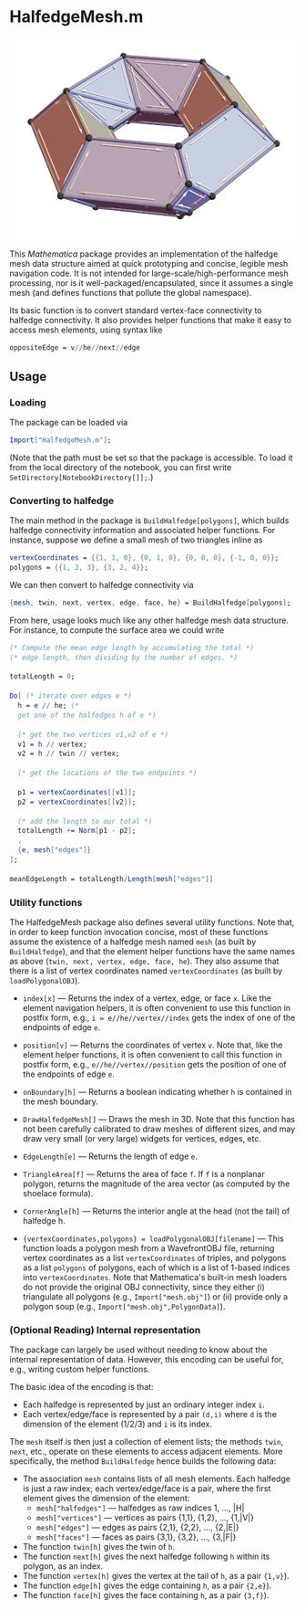 # HalfedgeMesh.m

![Polyhedral torus with halfedge connectivity](test.png)

This _Mathematica_ package provides an implementation of the halfedge mesh data structure aimed at quick prototyping and concise, legible mesh navigation code.  It is not intended for large-scale/high-performance mesh processing, nor is it well-packaged/encapsulated, since it assumes a single mesh (and defines functions that pollute the global namespace).

Its basic function is to convert standard vertex-face connectivity to halfedge connectivity.  It also provides helper functions that make it easy to access mesh elements, using syntax like

```Mathematica
oppositeEdge = v//he//next//edge
```

## Usage

### Loading

The package can be loaded via

```Mathematica
Import["HalfedgeMesh.m"];
```

(Note that the path must be set so that the package is accessible.  To load it from the local directory of the notebook, you can first write `SetDirectory[NotebookDirectory[]];`.)

### Converting to halfedge

The main method in the package is `BuildHalfedge[polygons]`, which builds halfedge connectivity information and associated helper functions.  For instance, suppose we define a small mesh of two triangles inline as

```Mathematica
vertexCoordinates = {{1, 1, 0}, {0, 1, 0}, {0, 0, 0}, {-1, 0, 0}};
polygons = {{1, 2, 3}, {3, 2, 4}};
```

We can then convert to halfedge connectivity via

```Mathematica
{mesh, twin, next, vertex, edge, face, he} = BuildHalfedge[polygons];
```

From here, usage looks much like any other halfedge mesh data structure.  For instance, to compute the surface area we could write

```Mathematica
(* Compute the mean edge length by accumulating the total *)
(* edge length, then dividing by the number of edges. *)

totalLength = 0;

Do[ (* iterate over edges e *)
  h = e // he; (*
  get one of the halfedges h of e *)

  (* get the two vertices v1,v2 of e *)
  v1 = h // vertex;
  v2 = h // twin // vertex;

  (* get the locations of the two endpoints *)

  p1 = vertexCoordinates[[v1]];
  p2 = vertexCoordinates[[v2]];

  (* add the length to our total *)
  totalLength += Norm[p1 - p2];
  ,
  {e, mesh["edges"]}
];

meanEdgeLength = totalLength/Length[mesh["edges"]]
```

### Utility functions

The HalfedgeMesh package also defines several utility functions.  Note that, in order to keep function invocation concise, most of these functions assume the existence of a halfedge mesh named `mesh` (as built by `BuildHalfedge`), and that the element helper functions have the same names as above (`twin, next, vertex, edge, face, he`).  They also assume that there is a list of vertex coordinates named `vertexCoordinates` (as built by `loadPolygonalOBJ`).

- `index[x]` — Returns the index of a vertex, edge, or face `x`.  Like the element navigation helpers, it is often convenient to use this function in postfix form, e.g., `i = e//he//vertex//index` gets the index of one of the endpoints of edge `e`.

- `position[v]` — Returns the coordinates of vertex `v`.  Note that, like the element helper functions, it is often convenient to call this function in postfix form, e.g., `e//he//vertex//position` gets the position of one of the endpoints of edge `e`.

- `onBoundary[h]` — Returns a boolean indicating whether `h` is contained in the mesh boundary.

- `DrawHalfedgeMesh[]` — Draws the mesh in 3D.  Note that this function has not been carefully calibrated to draw meshes of different sizes, and may draw very small (or very large) widgets for vertices, edges, etc.

- `EdgeLength[e]` — Returns the length of edge `e`.

- `TriangleArea[f]` — Returns the area of face `f`.  If `f` is a nonplanar polygon, returns the magnitude of the area vector (as computed by the shoelace formula).

- `CornerAngle[h]` — Returns the interior angle at the head (not the tail) of halfedge h.

- `{vertexCoordinates,polygons} = loadPolygonalOBJ[filename]` — This function loads a polygon mesh from a WavefrontOBJ file, returning vertex coordinates as a list `vertexCoordinates` of triples, and polygons as a list `polygons` of polygons, each of which is a list of 1-based indices into `vertexCoordinates`.  Note that Mathematica's built-in mesh loaders do not provide the original OBJ connectivity, since they either (i) triangulate all polygons (e.g., `Import["mesh.obj"]`) or (ii) provide only a polygon soup (e.g., `Import["mesh.obj",PolygonData]`).

### (Optional Reading) Internal representation

The package can largely be used without needing to know about the internal representation of data.  However, this encoding can be useful for, e.g., writing custom helper functions.

The basic idea of the encoding is that:

- Each halfedge is represented by just an ordinary integer index `i`.
- Each vertex/edge/face is represented by a pair `(d,i)` where `d` is the dimension of the element (1/2/3) and `i` is its index.

The `mesh` itself is then just a collection of element lists; the methods `twin`, `next`, etc., operate on these elements to access adjacent elements.  More specifically, the method `BuildHalfedge` hence builds the following data:

- The association `mesh` contains lists of all mesh elements.  Each halfedge is just a raw index; each vertex/edge/face is a pair, where the first element gives the dimension of the element:
   - `mesh["halfedges"]` — halfedges as raw indices 1, …, |H|
   - `mesh["vertices"]` — vertices as pairs {1,1}, {1,2}, …, {1,|V|}
   - `mesh["edges"]` — edges as pairs {2,1}, {2,2}, …, {2,|E|}
   - `mesh["faces"]` — faces as pairs {3,1}, {3,2}, …, {3,|F|}
- The function `twin[h]` gives the twin of `h`.
- The function `next[h]` gives the next halfedge following `h` within its polygon, as an index.
- The function `vertex[h]` gives the vertex at the tail of `h`, as a pair `{1,v}`).
- The function `edge[h]` gives the edge containing `h`, as a pair `{2,e}`).
- The function `face[h]` gives the face containing `h`, as a pair `{3,f}`).

